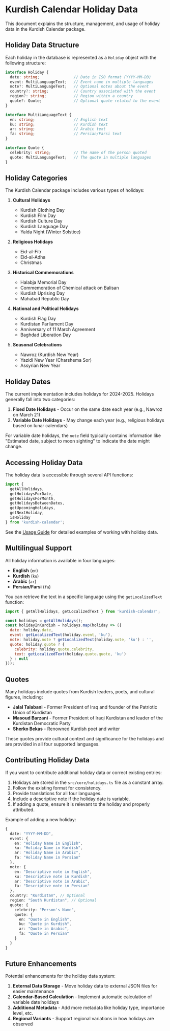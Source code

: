 # Kurdish Calendar Holiday Data

This document explains the structure, management, and usage of holiday data in the Kurdish Calendar package.

## Holiday Data Structure

Each holiday in the database is represented as a `Holiday` object with the following structure:

```typescript
interface Holiday {
  date: string;               // Date in ISO format (YYYY-MM-DD)
  event: MultiLanguageText;   // Event name in multiple languages
  note?: MultiLanguageText;   // Optional notes about the event
  country?: string;           // Country associated with the event
  region?: string;            // Region within a country
  quote?: Quote;              // Optional quote related to the event
}

interface MultiLanguageText {
  en: string;                 // English text
  ku: string;                 // Kurdish text
  ar: string;                 // Arabic text
  fa: string;                 // Persian/Farsi text
}

interface Quote {
  celebrity: string;          // The name of the person quoted
  quote: MultiLanguageText;   // The quote in multiple languages
}
```

## Holiday Categories

The Kurdish Calendar package includes various types of holidays:

1. **Cultural Holidays**
   - Kurdish Clothing Day
   - Kurdish Film Day
   - Kurdish Culture Day
   - Kurdish Language Day
   - Yalda Night (Winter Solstice)

2. **Religious Holidays**
   - Eid-al-Fitr
   - Eid-al-Adha
   - Christmas

3. **Historical Commemorations**
   - Halabja Memorial Day
   - Commemoration of Chemical attack on Balisan
   - Kurdish Uprising Day
   - Mahabad Republic Day

4. **National and Political Holidays**
   - Kurdish Flag Day
   - Kurdistan Parliament Day
   - Anniversary of 11 March Agreement
   - Baghdad Liberation Day

5. **Seasonal Celebrations**
   - Nawroz (Kurdish New Year)
   - Yazidi New Year (Charshema Sor)
   - Assyrian New Year

## Holiday Dates

The current implementation includes holidays for 2024-2025. Holidays generally fall into two categories:

1. **Fixed Date Holidays** - Occur on the same date each year (e.g., Nawroz on March 21)
2. **Variable Date Holidays** - May change each year (e.g., religious holidays based on lunar calendars)

For variable date holidays, the `note` field typically contains information like "Estimated date, subject to moon sighting" to indicate the date might change.

## Accessing Holiday Data

The holiday data is accessible through several API functions:

```javascript
import {
  getAllHolidays,
  getHolidaysForDate,
  getHolidaysForMonth,
  getHolidaysBetweenDates,
  getUpcomingHolidays,
  getNextHoliday,
  isHoliday
} from 'kurdish-calendar';
```

See the [Usage Guide](./usage.md) for detailed examples of working with holiday data.

## Multilingual Support

All holiday information is available in four languages:

- **English** (`en`)
- **Kurdish** (`ku`)
- **Arabic** (`ar`)
- **Persian/Farsi** (`fa`)

You can retrieve the text in a specific language using the `getLocalizedText` function:

```javascript
import { getAllHolidays, getLocalizedText } from 'kurdish-calendar';

const holidays = getAllHolidays();
const holidayInKurdish = holidays.map(holiday => ({
  date: holiday.date,
  event: getLocalizedText(holiday.event, 'ku'),
  note: holiday.note ? getLocalizedText(holiday.note, 'ku') : '',
  quote: holiday.quote ? {
    celebrity: holiday.quote.celebrity,
    text: getLocalizedText(holiday.quote.quote, 'ku')
  } : null
}));
```

## Quotes

Many holidays include quotes from Kurdish leaders, poets, and cultural figures, including:

- **Jalal Talabani** - Former President of Iraq and founder of the Patriotic Union of Kurdistan
- **Masoud Barzani** - Former President of Iraqi Kurdistan and leader of the Kurdistan Democratic Party
- **Sherko Bekas** - Renowned Kurdish poet and writer

These quotes provide cultural context and significance for the holidays and are provided in all four supported languages.

## Contributing Holiday Data

If you want to contribute additional holiday data or correct existing entries:

1. Holidays are stored in the `src/core/holidays.ts` file as a constant array.
2. Follow the existing format for consistency.
3. Provide translations for all four languages.
4. Include a descriptive note if the holiday date is variable.
5. If adding a quote, ensure it is relevant to the holiday and properly attributed.

Example of adding a new holiday:

```typescript
{
  date: "YYYY-MM-DD",
  event: {
    en: "Holiday Name in English",
    ku: "Holiday Name in Kurdish",
    ar: "Holiday Name in Arabic",
    fa: "Holiday Name in Persian"
  },
  note: {
    en: "Descriptive note in English",
    ku: "Descriptive note in Kurdish",
    ar: "Descriptive note in Arabic",
    fa: "Descriptive note in Persian"
  },
  country: "Kurdistan", // Optional
  region: "South Kurdistan", // Optional
  quote: {
    celebrity: "Person's Name",
    quote: {
      en: "Quote in English",
      ku: "Quote in Kurdish",
      ar: "Quote in Arabic",
      fa: "Quote in Persian"
    }
  }
}
```

## Future Enhancements

Potential enhancements for the holiday data system:

1. **External Data Storage** - Move holiday data to external JSON files for easier maintenance
2. **Calendar-Based Calculation** - Implement automatic calculation of variable date holidays
3. **Additional Metadata** - Add more metadata like holiday type, importance level, etc.
4. **Regional Variants** - Support regional variations in how holidays are observed 